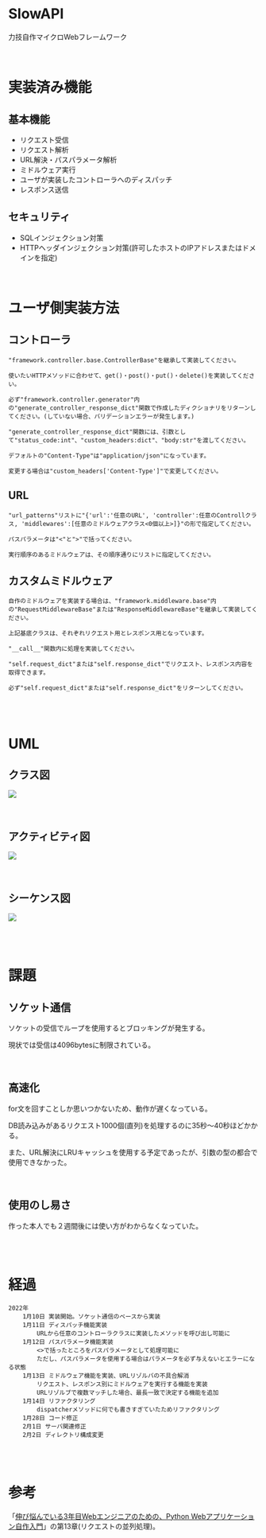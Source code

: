 # SlowAPI

力技自作マイクロWebフレームワーク



<br>

# 実装済み機能

## 基本機能

- リクエスト受信
- リクエスト解析
- URL解決・パスパラメータ解析
- ミドルウェア実行
- ユーザが実装したコントローラへのディスパッチ
- レスポンス送信

## セキュリティ

- SQLインジェクション対策
- HTTPヘッダインジェクション対策(許可したホストのIPアドレスまたはドメインを指定)

<br>

# ユーザ側実装方法

## コントローラ
	"framework.controller.base.ControllerBase"を継承して実装してください。

	使いたいHTTPメソッドに合わせて、get()・post()・put()・delete()を実装してください。

	必ず"framework.controller.generator"内の"generate_controller_response_dict"関数で作成したディクショナリをリターンしてください。(していない場合、バリデーションエラーが発生します。)

	"generate_controller_response_dict"関数には、引数として"status_code:int"、"custom_headers:dict"、"body:str"を渡してください。

	デフォルトの"Content-Type"は"application/json"になっています。

	変更する場合は"custom_headers['Content-Type']"で変更してください。

## URL
	"url_patterns"リストに"{'url':'任意のURL', 'controller':任意のControllクラス, 'middlewares':[任意のミドルウェアクラス<0個以上>]}"の形で指定してください。

	パスパラメータは"<"と">"で括ってください。

	実行順序のあるミドルウェアは、その順序通りにリストに指定してください。

## カスタムミドルウェア
	自作のミドルウェアを実装する場合は、"framework.middleware.base"内の"RequestMiddlewareBase"または"ResponseMiddlewareBase"を継承して実装してください。

	上記基底クラスは、それぞれリクエスト用とレスポンス用となっています。

	"__call__"関数内に処理を実装してください。

	"self.request_dict"または"self.response_dict"でリクエスト、レスポンス内容を取得できます。

	必ず"self.request_dict"または"self.response_dict"をリターンしてください。

<br>
<br>

# UML

## クラス図

![](.gitgub/readme_resources/slowapi-class.drawio.png)

<br>

## アクティビティ図

![](.gitgub/readme_resources/slowapi-activity.drawio.png)

<br>

## シーケンス図
![](.gitgub/readme_resources/slowapi-sequece.drawio.png)

<br>
<br>

# 課題

## ソケット通信

ソケットの受信でループを使用するとブロッキングが発生する。

現状では受信は4096bytesに制限されている。

<br>

## 高速化

for文を回すことしか思いつかないため、動作が遅くなっている。

DB読み込みがあるリクエスト1000個(直列)を処理するのに35秒〜40秒ほどかかる。

また、URL解決にLRUキャッシュを使用する予定であったが、引数の型の都合で使用できなかった。

<br>

## 使用のし易さ

作った本人でも２週間後には使い方がわからなくなっていた。

<br>
<br>

# 経過

	2022年
		1月10日 実装開始。ソケット通信のベースから実装
		1月11日 ディスパッチ機能実装
			URLから任意のコントローラクラスに実装したメソッドを呼び出し可能に
		1月12日 パスパラメータ機能実装
			<>で括ったところをパスパラメータとして処理可能に
			ただし、パスパラメータを使用する場合はパラメータを必ず与えないとエラーになる状態
		1月13日 ミドルウェア機能を実装、URLリゾルバの不具合解消
			リクエスト、レスポンス別にミドルウェアを実行する機能を実装
			URLリゾルブで複数マッチした場合、最長一致で決定する機能を追加
		1月14日 リファクタリング
			dispatcherメソッドに何でも書きすぎていたためリファクタリング
		1月28日 コード修正
		2月1日 サーバ関連修正
		2月2日 ディレクトリ構成変更

		

<br>
<br>

# 参考

「[伸び悩んでいる3年目Webエンジニアのための、Python Webアプリケーション自作入門](https://zenn.dev/bigen1925/books/introduction-to-web-application-with-python)」の第13章(リクエストの並列処理)。